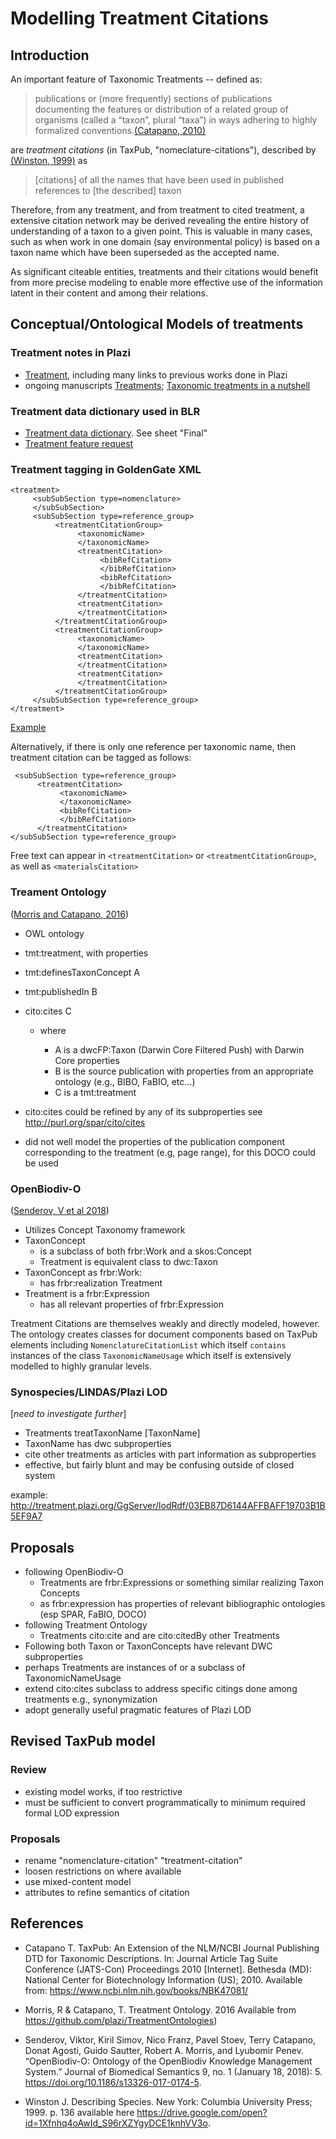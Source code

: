 # Modelling Treatment Citations

## Introduction

An important feature of Taxonomic Treatments -- defined as:

>publications or (more frequently) sections of publications documenting the features or distribution of a related group of organisms (called a “taxon”, plural “taxa”) in ways adhering to highly formalized conventions.[(Catapano, 2010)](#catapano-2010)

are *treatment citations* (in TaxPub, "nomeclature-citations"), described by [(Winston, 1999)](#winston-1999) as

>[citations] of all the names that have been used in published references to [the described] taxon

Therefore, from any treatment, and from treatment to cited treatment, a extensive citation network may be derived revealing the entire history of understanding of a taxon to a given point. This is valuable in many cases, such as when work in one domain (say environmental policy) is based on a taxon name which have been superseded as the accepted name.

As significant citeable entities, treatments and their citations would benefit from more precise modeling to enable more effective use of the information latent in their content and among their relations.

## Conceptual/Ontological Models of treatments

### Treatment notes in Plazi

* [Treatment](https://github.com/plazi/Plazi-Communications/wiki/Treatment), including many links to previous works done in Plazi
* ongoing manuscripts [Treatments](https://docs.google.com/document/d/1cJ1NhH2mMcOvmD8V2ulmi1HpNxn-67ocbSG-LiWmmJ8/edit#heading=h.iqdt6oqetjrp); [Taxonomic treatments in a nutshell](https://docs.google.com/document/d/1sfVskKuBTp5Y67IUQTVZADkUDo8TZIqeM16aKmF13f8/edit?ts=5c66ccd9)

### Treatment data dictionary used in BLR

* [Treatment data dictionary](https://docs.google.com/spreadsheets/d/10uluNbkcu0CfNRog_uOnx_6ytXUSvdH6gx9xltGPqlk/edit#gid=1415791436). See sheet "Final"
* [Treatment feature request](https://docs.google.com/document/d/1X2hDlHJEg8cfZIEChzarfzYU04BPOjxT_qFZI_jFIdQ/edit)

### Treatment tagging in GoldenGate XML

```
<treatment>
     <subSubSection type=nomenclature>
     </subSubSection>
     <subSubSection type=reference_group>
          <treatmentCitationGroup>
               <taxonomicName>
               </taxonomicName>
               <treatmentCitation>
                    <bibRefCitation>
                    </bibRefCitation>
                    <bibRefCitation>
                    </bibRefCitation>
               </treatmentCitation>
               <treatmentCitation>
               </treatmentCitation>
          </treatmentCitationGroup>
          <treatmentCitationGroup>
               <taxonomicName>
               </taxonomicName>
               <treatmentCitation>
               </treatmentCitation>
               <treatmentCitation>
               </treatmentCitation>
          </treatmentCitationGroup>
     </subSubSection type=reference_group>
</treatment>
```
[Example](http://treatment.plazi.org/GgServer/xml/03A10B47FFEBFF93FDB2FBB6FB4DFBF5)

Alternatively, if there is only one reference per taxonomic name, then treatment citation can be tagged as follows:

```
 <subSubSection type=reference_group>
      <treatmentCitation>
           <taxonomicName>
           </taxonomicName>
           <bibRefCitation>
           </bibRefCitation>
      </treatmentCitation>
</subSubSection type=reference_group>
```

Free text can appear in `<treatmentCitation>` or `<treatmentCitationGroup>`, as well as `<materialsCitation>`

### Treament Ontology
([Morris and Catapano, 2016](#morris-catapano-2016))

* OWL ontology
* tmt:treatment, with properties
 * tmt:definesTaxonConcept A
 * tmt:publishedIn B
 * cito:cites C

   * where

     * A is a dwcFP:Taxon (Darwin Core Filtered Push) with Darwin Core properties
     * B is the source publication with properties from an appropriate ontology (e.g., BIBO, FaBIO, etc...)
     * C is a tmt:treatment

* cito:cites could be refined by any of its subproperties see http://purl.org/spar/cito/cites

* did not well model the properties of the publication component corresponding to the treatment (e.g, page range), for this DOCO could be used

### OpenBiodiv-O
([Senderov, V et al 2018](#senderov-2018))

* Utilizes Concept Taxonomy framework
* TaxonConcept
  * is a subclass of both frbr:Work and a skos:Concept
  * Treatment is equivalent class to dwc:Taxon
* TaxonConcept as frbr:Work:
  * has frbr:realization Treatment
* Treatment is a frbr:Expression
  * has all relevant properties of frbr:Expression

Treatment Citations are themselves weakly and directly modeled, however. The ontology creates classes for document components based on TaxPub elements including `NomenclatureCitationList` which itself `contains` instances of the class `TaxonomicNameUsage` which itself is extensively modelled to highly granular levels.

### Synospecies/LINDAS/Plazi LOD

[*need to investigate further*]
* Treatments treatTaxonName [TaxonName]
* TaxonName has dwc subproperties
* cite other treatments as articles with part information as subproperties
* effective, but fairly blunt and may be confusing outside of closed system

example: http://treatment.plazi.org/GgServer/lodRdf/03EB87D6144AFFBAFF19703B1B5EF9A7

## Proposals

* following OpenBiodiv-O
  * Treatments are frbr:Expressions or something similar realizing Taxon Concepts
  * as frbr:expression has properties of relevant bibliographic ontologies (esp SPAR, FaBIO, DOCO)
* following Treatment Ontology
  * Treatments cito:cite and are cito:citedBy other Treatments
* Following both Taxon or TaxonConcepts have relevant DWC subproperties
* perhaps Treatments are instances of or a subclass of TaxonomicNameUsage
* extend cito:cites subclass to address specific citings done among treatments e.g., synonymization
* adopt generally useful pragmatic features of Plazi LOD

## Revised TaxPub model

### Review
* existing model works, if too restrictive
* must be sufficient to convert programmatically to minimum required formal LOD expression

### Proposals
  * rename "nomenclature-citation" "treatment-citation"
  * loosen restrictions on where available
  * use mixed-content model
  * attributes to refine semantics of citation



## References
* <span href="#catapano-2010">Catapano T. TaxPub: An Extension of the NLM/NCBI Journal Publishing DTD for Taxonomic Descriptions. In: Journal Article Tag Suite Conference (JATS-Con) Proceedings 2010 [Internet]. Bethesda (MD): National Center for Biotechnology Information (US); 2010. Available from: https://www.ncbi.nlm.nih.gov/books/NBK47081/ </span>

* <span href="#morris-catapano-2016">Morris, R & Catapano, T. Treatment Ontology. 2016 Available from https://github.com/plazi/TreatmentOntologies) </span>

* <span href="#senderov-2018">Senderov, Viktor, Kiril Simov, Nico Franz, Pavel Stoev, Terry Catapano, Donat Agosti, Guido Sautter, Robert A. Morris, and Lyubomir Penev. “OpenBiodiv-O: Ontology of the OpenBiodiv Knowledge Management System.” Journal of Biomedical Semantics 9, no. 1 (January 18, 2018): 5. https://doi.org/10.1186/s13326-017-0174-5.
</span>

* <span href="#Winston-1999">Winston J. Describing Species. New York: Columbia University Press; 1999. p. 136</span> available here https://drive.google.com/open?id=1Xfnhq4oAwId_S96rXZYgyDCE1knhVV3o.
